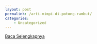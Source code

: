 ```yaml
---
layout: post
permalink: /arti-mimpi-di-potong-rambut/
categories:
    - Uncategorized
---
```


[Baca Selengkapnya](/03)